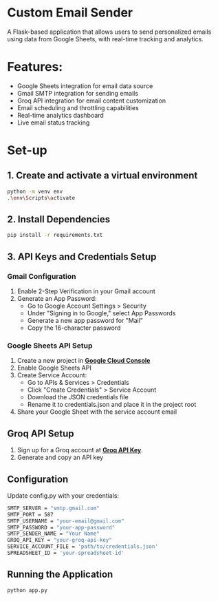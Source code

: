 # Custom Email Sender 
A Flask-based application that allows users to send personalized emails using data from Google Sheets, with real-time tracking and analytics.

# Features:
- Google Sheets integration for email data source
- Gmail SMTP integration for sending emails
- Groq API integration for email content customization
- Email scheduling and throttling capabilities
- Real-time analytics dashboard
- Live email status tracking

# Set-up
## 1. Create and activate a virtual environment
   ```bash
   python -m venv env
   .\env\Scripts\activate
   ```
## 2. Install Dependencies
  ```bash
  pip install -r requirements.txt
  ```
## 3. API Keys and Credentials Setup
### Gmail Configuration
1) Enable 2-Step Verification in your Gmail account
2) Generate an App Password:
    - Go to Google Account Settings > Security
    - Under "Signing in to Google," select App Passwords
    - Generate a new app password for "Mail"
    - Copy the 16-character password

### Google Sheets API Setup
1) Create a new project in **[Google Cloud Console](https://cloud.google.com)**
2) Enable Google Sheets API
3) Create Service Account:
   - Go to APIs & Services > Credentials
   - Click "Create Credentials" > Service Account
   - Download the JSON credentials file
   - Rename it to credentials.json and place it in the project root
4) Share your Google Sheet with the service account email

## Groq API Setup
1) Sign up for a Groq account at **[Groq API Key](https://console.groq.com/keys)**. 
2) Generate and copy an API key

## Configuration
Update config.py with your credentials:
 ```bash
SMTP_SERVER = "smtp.gmail.com"
SMTP_PORT = 587
SMTP_USERNAME = "your-email@gmail.com"
SMTP_PASSWORD = "your-app-password"
SMTP_SENDER_NAME = "Your Name"
GROQ_API_KEY = "your-groq-api-key"
SERVICE_ACCOUNT_FILE = 'path/to/credentials.json'
SPREADSHEET_ID = 'your-spreadsheet-id'
 ```
## Running the Application
 ```bash
python app.py
 ```
